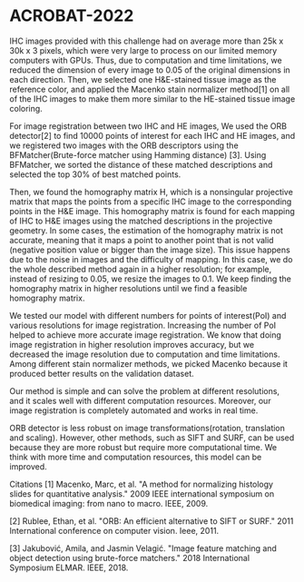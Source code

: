 # ACROBAT-2022


IHC images provided with this challenge had on average more than 25k x 30k x 3 pixels, which were very large to process on our limited memory computers with GPUs. Thus, due to computation and time limitations, we reduced the dimension of every image to 0.05 of the original dimensions in each direction. 
Then, we selected one H&E-stained tissue image as the reference color, and applied the Macenko stain normalizer method[1] on all of the IHC images to make them more similar to the HE-stained tissue image coloring.

For image registration between two IHC and HE images, We used the ORB detector[2] to find 10000 points of interest for each IHC and HE images, and we registered two images with the ORB descriptors using the BFMatcher(Brute-force matcher using Hamming distance) [3]. Using BFMatcher, we sorted the distance of these matched descriptions and selected the top 30% of best matched points. 

Then, we found the homography matrix H, which is a nonsingular projective matrix that maps the points from a specific IHC image to the corresponding points in the H&E image. This homography matrix is found for each mapping of IHC to H&E images using the matched descriptions in the projective geometry.
In some cases, the estimation of the homography matrix is not accurate, meaning that it maps a point to another point that is not valid (negative position value or bigger than the image size). This issue happens due to the noise in images and the difficulty of mapping. In this case, we do the whole described method again in a higher resolution; for example, instead of resizing to 0.05, we resize the images to 0.1. We keep finding the homography matrix in higher resolutions until we find a feasible homography matrix. 

We tested our model with different numbers for points of interest(PoI) and various resolutions for image registration. Increasing the number of PoI helped to achieve more accurate image registration. We know that doing image registration in higher resolution improves accuracy, but we decreased the image resolution due to computation and time limitations. Among different stain normalizer methods, we picked Macenko because it produced better results on the validation dataset.

Our method is simple and can solve the problem at different resolutions, and it scales well with different computation resources. Moreover, our image registration is completely automated and works in real time.

ORB detector is less robust on image transformations(rotation, translation and scaling). However, other methods, such as SIFT and SURF, can be used because they are more robust but require more computational time. We think with more time and computation resources, this model can be improved.



Citations
[1] Macenko, Marc, et al. "A method for normalizing histology slides for quantitative analysis." 2009 IEEE international symposium on biomedical imaging: from nano to macro. IEEE, 2009.  

[2] Rublee, Ethan, et al. "ORB: An efficient alternative to SIFT or SURF." 2011 International conference on computer vision. Ieee, 2011.

[3] Jakubović, Amila, and Jasmin Velagić. "Image feature matching and object detection using brute-force matchers." 2018 International Symposium ELMAR. IEEE, 2018.
